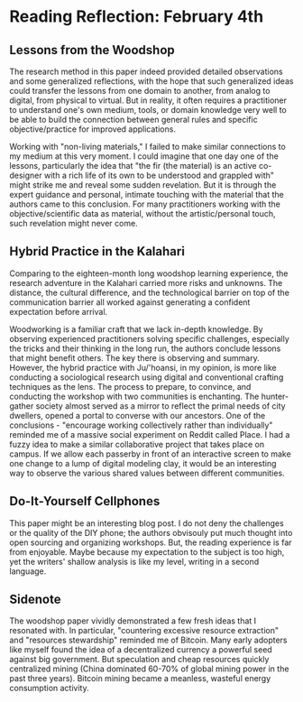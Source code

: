 # Reading Reflection: February 4th

## Lessons from the Woodshop
The research method in this paper indeed provided detailed observations and some generalized reflections, with the hope that such generalized ideas could transfer the lessons from one domain to another, from analog to digital, from physical to virtual. But in reality, it often requires a practitioner to understand one's own medium, tools, or domain knowledge very well to be able to build the connection between general rules and specific objective/practice for improved applications. 

Working with "non-living materials," I failed to make similar connections to my medium at this very moment. I could imagine that one day one of the lessons, particularly the idea that "the fir (the material) is an active co-designer with a rich life of its own to be understood and grappled with" might strike me and reveal some sudden revelation. But it is through the expert guidance and personal, intimate touching with the material that the authors came to this conclusion. For many practitioners working with the objective/scientific data as material, without the artistic/personal touch, such revelation might never come.

## Hybrid Practice in the Kalahari

Comparing to the eighteen-month long woodshop learning experience, the research adventure in the Kalahari carried more risks and unknowns. The distance, the cultural difference, and the technological barrier on top of the communication barrier all worked against generating a confident expectation before arrival. 

Woodworking is a familiar craft that we lack in-depth knowledge. By observing experienced practitioners solving specific challenges, especially the tricks and their thinking in the long run, the authors conclude lessons that might benefit others. The key there is observing and summary. However, the hybrid practice with Ju/'hoansi, in my opinion, is more like conducting a sociological research using digital and conventional crafting techniques as the lens. The process to prepare, to convince, and conducting the workshop with two communities is enchanting. The hunter-gather society almost served as a mirror to reflect the primal needs of city dwellers, opened a portal to converse with our ancestors.
	One of the conclusions - "encourage working collectively rather than individually" reminded me of a massive social experiment on Reddit called Place.  I had a fuzzy idea to make a similar collaborative project that takes place on campus. If we allow each passerby in front of an interactive screen to make one change to a lump of digital modeling clay, it would be an interesting way to observe the various shared values between different communities.

## Do-It-Yourself Cellphones

This paper might be an interesting blog post. I do not deny the challenges or the quality of the DIY phone; the authors obvisouly put much thought into open sourcing and organizing workshops. But, the reading experience is far from enjoyable. Maybe because my expectation to the subject is too high, yet the writers' shallow analysis is like my level, writing in a second language. 

## Sidenote

The woodshop paper vividly demonstrated a few fresh ideas that I resonated with. In particular, "countering excessive resource extraction" and "resources stewardship" reminded me of Bitcoin. Many early adopters like myself found the idea of a decentralized currency a powerful seed against big government. But speculation and cheap resources quickly centralized mining (China dominated 60-70% of global mining power in the past three years). Bitcoin mining became a meanless, wasteful energy consumption activity.
